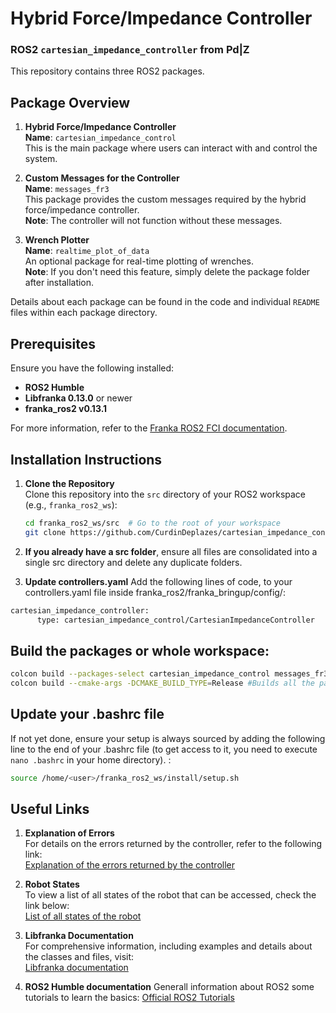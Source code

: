 # Hybrid Force/Impedance Controller

### ROS2 `cartesian_impedance_controller` from Pd|Z

This repository contains three ROS2 packages.

## Package Overview

1. **Hybrid Force/Impedance Controller**  
   **Name**: `cartesian_impedance_control`  
   This is the main package where users can interact with and control the system.

2. **Custom Messages for the Controller**  
   **Name**: `messages_fr3`  
   This package provides the custom messages required by the hybrid force/impedance controller.  
   **Note**: The controller will not function without these messages.

3. **Wrench Plotter**  
   **Name**: `realtime_plot_of_data`  
   An optional package for real-time plotting of wrenches.  
   **Note**: If you don't need this feature, simply delete the package folder after installation.

Details about each package can be found in the code and individual `README` files within each package directory.

## Prerequisites

Ensure you have the following installed:

- **ROS2 Humble**
- **Libfranka 0.13.0** or newer
- **franka_ros2 v0.13.1**

For more information, refer to the [Franka ROS2 FCI documentation](https://support.franka.de/docs/franka_ros2.html).

## Installation Instructions

1. **Clone the Repository**  
   Clone this repository into the `src` directory of your ROS2 workspace (e.g., `franka_ros2_ws`):
   ```bash
   cd franka_ros2_ws/src  # Go to the root of your workspace
   git clone https://github.com/CurdinDeplazes/cartesian_impedance_control.git

2. **If you already have a src folder**, ensure all files are consolidated into a single src directory and delete any duplicate folders.

3. **Update controllers.yaml**
Add the following lines of code, to your controllers.yaml file inside franka_ros2/franka_bringup/config/:
```bash
cartesian_impedance_controller:
      type: cartesian_impedance_control/CartesianImpedanceController
```


## Build the packages or whole workspace: <br />
```bash
colcon build --packages-select cartesian_impedance_control messages_fr3 realtime_plot_of_data --cmake-args -DCMAKE_BUILD_TYPE=Release
colcon build --cmake-args -DCMAKE_BUILD_TYPE=Release #Builds all the packages in your src folder
```


## Update your .bashrc file
If not yet done, ensure your setup is always sourced by adding the following line to the end of your .bashrc file (to get access to it, you need to execute `nano .bashrc` in your home directory). : <br />
```bash
source /home/<user>/franka_ros2_ws/install/setup.sh 
```


## Useful Links

1. **Explanation of Errors**  
   For details on the errors returned by the controller, refer to the following link:  
   [Explanation of the errors returned by the controller](https://frankaemika.github.io/libfranka/0.14.1/structfranka_1_1Errors.html)

2. **Robot States**  
   To view a list of all states of the robot that can be accessed, check the link below:  
   [List of all states of the robot](https://frankaemika.github.io/libfranka/0.14.1/structfranka_1_1RobotState.html)

3. **Libfranka Documentation**  
   For comprehensive information, including examples and details about the classes and files, visit:  
   [Libfranka documentation](https://frankaemika.github.io/libfranka/0.14.1/index.html)

4. **ROS2 Humble documentation**
   Generall information about ROS2 some tutorials to learn the basics:
   [Official ROS2 Tutorials](https://docs.ros.org/en/humble/Tutorials.html)

